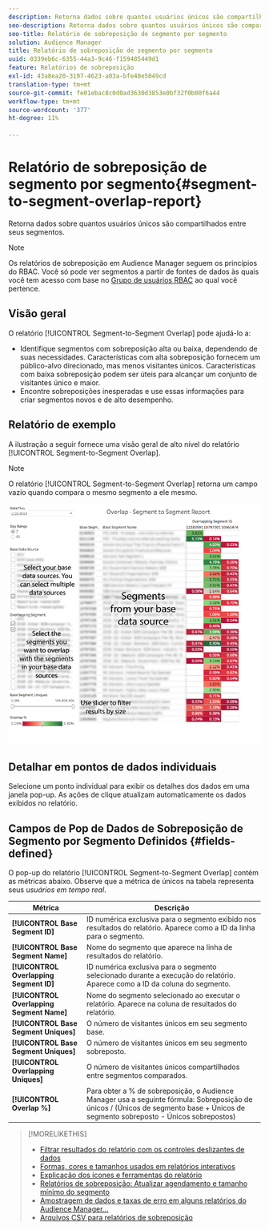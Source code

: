 ```yaml
---
description: Retorna dados sobre quantos usuários únicos são compartilhados entre seus segmentos.
seo-description: Retorna dados sobre quantos usuários únicos são compartilhados entre seus segmentos.
seo-title: Relatório de sobreposição de segmento por segmento
solution: Audience Manager
title: Relatório de sobreposição de segmento por segmento
uuid: 0339eb6c-6355-44a3-9c46-f159485449d1
feature: Relatórios de sobreposição
exl-id: 43a8ea20-3197-4623-a03a-bfe40e5049cd
translation-type: tm+mt
source-git-commit: fe01ebac8c0d0ad3630d3853e0bf32f0b00f6a44
workflow-type: tm+mt
source-wordcount: '377'
ht-degree: 11%

---
```


# Relatório de sobreposição de segmento por segmento{#segment-to-segment-overlap-report}

Retorna dados sobre quantos usuários únicos são compartilhados entre seus segmentos.

>[!NOTE]
>
>Os relatórios de sobreposição em Audience Manager seguem os princípios do RBAC. Você só pode ver segmentos a partir de fontes de dados às quais você tem acesso com base no [Grupo de usuários RBAC](/help/using/features/administration/administration-overview.md) ao qual você pertence.

<!-- 

c_segment_segment_overlap.xml

 -->

## Visão geral

O relatório [!UICONTROL Segment-to-Segment Overlap] pode ajudá-lo a:

* Identifique segmentos com sobreposição alta ou baixa, dependendo de suas necessidades. Características com alta sobreposição fornecem um público-alvo direcionado, mas menos visitantes únicos. Características com baixa sobreposição podem ser úteis para alcançar um conjunto de visitantes único e maior.
* Encontre sobreposições inesperadas e use essas informações para criar segmentos novos e de alto desempenho.

## Relatório de exemplo

A ilustração a seguir fornece uma visão geral de alto nível do relatório [!UICONTROL Segment-to-Segment Overlap].

>[!NOTE]
>
>O relatório [!UICONTROL Segment-to-Segment Overlap] retorna um campo vazio quando compara o mesmo segmento a ele mesmo.

![](assets/segment-to-segment-overlap.png)

## Detalhar em pontos de dados individuais

Selecione um ponto individual para exibir os detalhes dos dados em uma janela pop-up. As ações de clique atualizam automaticamente os dados exibidos no relatório.

## Campos de Pop de Dados de Sobreposição de Segmento por Segmento Definidos {#fields-defined}

<!-- 

r_s2s_data_pop.xml

 -->

O pop-up do relatório [!UICONTROL Segment-to-Segment Overlap] contém as métricas abaixo. Observe que a métrica de únicos na tabela representa seus *usuários em tempo real*.

| Métrica | Descrição |
|---|---|
| **[!UICONTROL Base Segment ID]** | ID numérica exclusiva para o segmento exibido nos resultados do relatório. Aparece como a ID da linha para o segmento. |
| **[!UICONTROL Base Segment Name]** | Nome do segmento que aparece na linha de resultados do relatório. |
| **[!UICONTROL Overlapping Segment ID]** | ID numérica exclusiva para o segmento selecionado durante a execução do relatório. Aparece como a ID da coluna do segmento. |
| **[!UICONTROL Overlapping Segment Name]** | Nome do segmento selecionado ao executar o relatório. Aparece na coluna de resultados do relatório. |
| **[!UICONTROL Base Segment Uniques]** | O número de visitantes únicos em seu segmento base. |
| **[!UICONTROL Base Segment Uniques]** | O número de visitantes únicos em seu segmento sobreposto. |
| **[!UICONTROL Overlapping Uniques]** | O número de visitantes únicos compartilhados entre segmentos comparados. |
| **[!UICONTROL Overlap %]** | Para obter a % de sobreposição, o Audience Manager usa a seguinte fórmula: Sobreposição de únicos / (Únicos de segmento base + Únicos de segmento sobreposto - Únicos sobrepostos) |



>[!MORELIKETHIS]
>
>* [Filtrar resultados do relatório com os controles deslizantes de dados](../../reporting/dynamic-reports/data-sliders.md)
>* [Formas, cores e tamanhos usados em relatórios interativos](../../reporting/dynamic-reports/interactive-report-technology.md#shapes-colors-sizes)
>* [Explicação dos ícones e ferramentas do relatório](../../reporting/dynamic-reports/interactive-report-technology.md#icons-tools-explained)
>* [Relatórios de sobreposição: Atualizar agendamento e tamanho mínimo do segmento](../../reporting/dynamic-reports/overlap-minimum-segment-size.md)
>* [Amostragem de dados e taxas de erro em alguns relatórios do Audience Manager...](../../reporting/report-sampling.md)
>* [Arquivos CSV para relatórios de sobreposição](../../reporting/dynamic-reports/overlap-csv-files.md)

